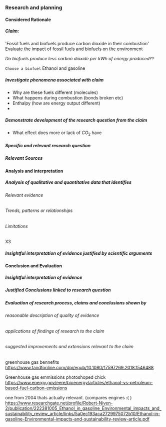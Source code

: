 ### Research and planning
#### Considered Rationale 

##### Claim: 
'Fossil fuels and biofuels produce carbon dioxide in their combustion'
Evaluate the impact of fossil fuels and biofuels on the environment

*Do biofuels produce less carbon dioxide per kWh of energy produced??*

`Choose a biofuel`
Ethanol and gasoline

##### Investigate phenomena associated with claim
- Why are these fuels different (molecules)
- What happens during combustion (bonds broken etc)
- Enthalpy (how are energy output different)
- 

##### Demonstrate development of the research question from the claim
- What effect does more or lack of $CO_2$ have



##### Specific and relevant research question 


##### Relevant Sources




#### Analysis and interpretation
##### *Analysis* of qualitative and quantitative data that identifies
###### Relevant evidence





###### Trends, patterns or relationships





###### Limitations

X3

##### Insightful *interpretation* of evidence justified by scientific arguments




#### Conclusion and Evaluation
##### Insightful interpretation of evidence
##### Justified Conclusions linked to research question



##### Evaluation of research process, claims and conclusions shown by
###### reasonable description of quality of evidence
###### applications of findings of research to the claim
###### suggested improvements and extensions *relevant to the claim*




greenhouse gas bennefits 
https://www.tandfonline.com/doi/epub/10.1080/17597269.2018.1546488

Greenhouse gas emmissions photoshoped chick
https://www.energy.gov/eere/bioenergy/articles/ethanol-vs-petroleum-based-fuel-carbon-emissions


one from 2004 thats actually relevant. (compares engines :( ) 
https://www.researchgate.net/profile/Robert-Niven-2/publication/222381005_Ethanol_in_gasoline_Environmental_impacts_and_sustainability_review_article/links/5a0ec193aca2729975072b10/Ethanol-in-gasoline-Environmental-impacts-and-sustainability-review-article.pdf